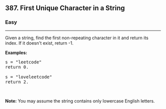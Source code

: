 <h2>387. First Unique Character in a String</h2><h3>Easy</h3><hr><div><p>Given a string, find the first non-repeating character in it and return its index. If it doesn't exist, return -1.</p>

<p><b>Examples:</b></p>

<pre>s = "leetcode"
return 0.

s = "loveleetcode"
return 2.
</pre>

<p>&nbsp;</p>

<p><b>Note:</b> You may assume the string contains only lowercase English letters.</p>
</div>